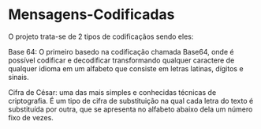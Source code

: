 # Mensagens-Codificadas

O projeto trata-se de 2 tipos de codificaçãos sendo eles:

Base 64: O primeiro basedo na codificação chamada Base64, onde é possível codificar e decodificar transformando qualquer caractere de qualquer idioma em um alfabeto que consiste em letras latinas, dígitos e sinais. 

Cifra de César: uma das mais simples e conhecidas técnicas de criptografia. É um tipo de cifra de substituição na qual cada letra do texto é substituída por outra, que se apresenta no alfabeto abaixo dela um número fixo de vezes.
